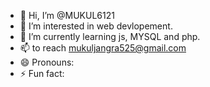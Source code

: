 - 👋 Hi, I’m @MUKUL6121
- 👀 I’m interested in web devlopement.
- 🌱 I’m currently learning js, MYSQL and php.
- 📫 to reach mukuljangra525@gmail.com
- 😄 Pronouns: 
- ⚡ Fun fact: 

<!---
MUKUL6121/MUKUL6121 is a ✨ special ✨ repository because its `README.md` (this file) appears on your GitHub profile.
You can click the Preview link to take a look at your changes.
--->
